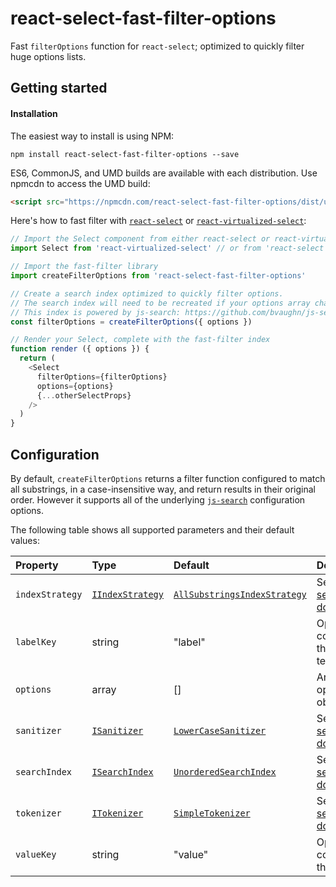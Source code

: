 # react-select-fast-filter-options
Fast `filterOptions` function for `react-select`;
optimized to quickly filter huge options lists.

## Getting started

#### Installation

The easiest way to install is using NPM:

```shell
npm install react-select-fast-filter-options --save
```

ES6, CommonJS, and UMD builds are available with each distribution.
Use npmcdn to access the UMD build:

```html
<script src="https://npmcdn.com/react-select-fast-filter-options/dist/umd/react-select-fast-filter-options.js"></script>
```

Here's how to fast filter with [`react-select`](https://github.com/JedWatson/react-select) or [`react-virtualized-select`](https://github.com/bvaughn/react-virtualized-select):

```js
// Import the Select component from either react-select or react-virtualized-select
import Select from 'react-virtualized-select' // or from 'react-select'

// Import the fast-filter library
import createFilterOptions from 'react-select-fast-filter-options'

// Create a search index optimized to quickly filter options.
// The search index will need to be recreated if your options array changes.
// This index is powered by js-search: https://github.com/bvaughn/js-search
const filterOptions = createFilterOptions({ options })

// Render your Select, complete with the fast-filter index
function render ({ options }) {
  return (
    <Select
      filterOptions={filterOptions}
      options={options}
      {...otherSelectProps}
    />
  )
}
```

## Configuration

By default, `createFilterOptions` returns a filter function configured to match all substrings, in a case-insensitive way, and return results in their original order. However it supports all of the underlying [`js-search`](https://github.com/bvaughn/js-search) configuration options.

The following table shows all supported parameters and their default values:

| Property | Type | Default | Description |
|:---|:---|:---|:---|
| `indexStrategy` | [`IIndexStrategy`](https://github.com/bvaughn/js-search/blob/master/source/index-strategy/index-strategy.ts) | [`AllSubstringsIndexStrategy`](https://github.com/bvaughn/js-search/blob/master/source/index-strategy/all-substrings-index-strategy.ts) | See [js-search docs](https://github.com/bvaughn/js-search) |
| `labelKey` | string | "label" | Option key containing the display text |
| `options` | array | [] | Array of options objects |
| `sanitizer` | [`ISanitizer`](https://github.com/bvaughn/js-search/blob/master/source/sanitizer/sanitizer.ts) | [`LowerCaseSanitizer`](https://github.com/bvaughn/js-search/blob/master/source/sanitizer/lower-case-sanitizer.ts) | See [js-search docs](https://github.com/bvaughn/js-search) |
| `searchIndex` | [`ISearchIndex`](https://github.com/bvaughn/js-search/blob/master/source/search-index/search-index.ts) | [`UnorderedSearchIndex`](https://github.com/bvaughn/js-search/blob/master/source/search-index/unordered-search-index.ts) | See [js-search docs](https://github.com/bvaughn/js-search) |
| `tokenizer` | [`ITokenizer`](https://github.com/bvaughn/js-search/blob/master/source/tokenizer/tokenizer.ts) | [`SimpleTokenizer`](https://github.com/bvaughn/js-search/blob/master/source/tokenizer/simple-tokenizer.ts) | See [js-search docs](https://github.com/bvaughn/js-search) |
| `valueKey` | string | "value" | Option key containing the value |
